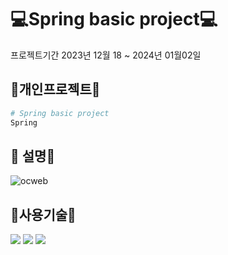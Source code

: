#  💻Spring basic project💻
프로젝트기간 2023년 12월 18 ~ 2024년 01월02일


## 🔨개인프로젝트🔨

```python
# Spring basic project
Spring 
```

## 👋 설명👋

![ocweb](https://github.com/wwnoov/ww_project/assets/145524959/e982d9c0-8d04-4739-8588-775120880d51)



## :page_with_curl:사용기술:page_with_curl:

<img src="https://img.shields.io/badge/HTML5-E34F26?style=flat&logo=HTML5&logoColor=white" />
<img src="https://img.shields.io/badge/CSS3-1572B6?style=flat&logo=CSS3&logoColor=white" />
<img src="https://img.shields.io/badge/JavaScript-F7DF1E?style=flat&logo=JavaScript&logoColor=white" />

